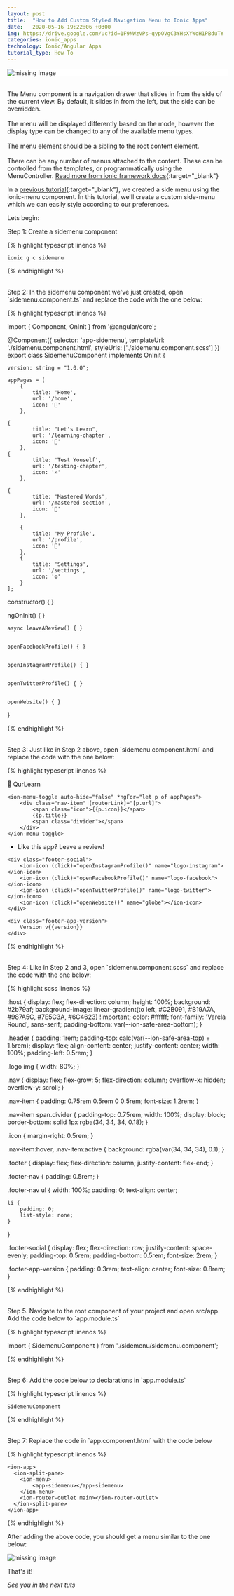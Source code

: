 ```yaml
---
layout: post
title:  "How to Add Custom Styled Navigation Menu to Ionic Apps"
date:   2020-05-16 19:22:06 +0300
img: https://drive.google.com/uc?id=1F9NWzVPs-qypOVgC3YHsXYWoH1PBduTY
categories: ionic_apps
technology: Ionic/Angular Apps
tutorial_type: How To
---
```


<div align="justify" style="background-color:#fff"> 
<img srcset="
  https://drive.google.com/uc?id=1F9NWzVPs-qypOVgC3YHsXYWoH1PBduTY 1x,
  https://drive.google.com/uc?id=1F9NWzVPs-qypOVgC3YHsXYWoH1PBduTY 4x,
" alt="missing image">
</div>
<br>


The Menu component is a navigation drawer that slides in from the side of the current view. By default, it slides in from the left, but the side can be overridden. <br><br>The menu will be displayed differently based on the mode, however the display type can be changed to any of the available menu types. <br><br>The menu element should be a sibling to the root content element. <br><br>There can be any number of menus attached to the content. These can be controlled from the templates, or programmatically using the MenuController. [Read more from ionic framework docs](https://ionicframework.com/docs/api/menu){:target="_blank"}

In a [previous tutorial]({{site.baseurl}}/add-nav-menu-to-ionic-apps){:target="_blank"}, we created a side menu using the ionic-menu component. In this tutorial, we'll create a custom side-menu which we can easily style according to our preferences.


Lets begin:


Step 1: Create a sidemenu component

{% highlight typescript linenos %}

	ionic g c sidemenu

{% endhighlight %} 

<br>
Step 2: In the sidemenu component we've just created, open `sidemenu.component.ts` and replace the code with the one below:

{% highlight typescript linenos %}

import { Component, OnInit } from '@angular/core';

@Component({
  selector: 'app-sidemenu',
  templateUrl: './sidemenu.component.html',
  styleUrls: ['./sidemenu.component.scss']
})
export class SidemenuComponent implements OnInit {

    version: string = "1.0.0";

    appPages = [
        {
            title: 'Home',
            url: '/home',
            icon: '🕌️'
        },

	{
            title: "Let's Learn",
            url: '/learning-chapter',
            icon: '📖️'
		},
	{
            title: 'Test Youself',
            url: '/testing-chapter',
            icon: '✍️'
		},

	{
            title: 'Mastered Words',
            url: '/mastered-section',
            icon: '💯️'
		},

        {
            title: 'My Profile',
            url: '/profile',
            icon: '👤'
		},
		{
			title: 'Settings',
			url: '/settings',
			icon: '⚙️'
		}
    ];

  constructor() { }

  ngOnInit() { }

    async leaveAReview() { }


    openFacebookProfile() { }


    openInstagramProfile() { }


    openTwitterProfile() { }


    openWebsite() { }

}

{% endhighlight %}


<br>
Step 3: Just like in Step 2 above, open `sidemenu.component.html` and replace the code with the one below:

{% highlight typescript linenos %}

<div class="header">
	<div class="logo">
	 📕️ QurLearn
	</div>
</div>

<div class="nav">

	<ion-menu-toggle auto-hide="false" *ngFor="let p of appPages">
		<div class="nav-item" [routerLink]="[p.url]">
			<span class="icon">{{p.icon}}</span>
			{{p.title}}
			<span class="divider"></span>
		</div>
	</ion-menu-toggle>
</div>

<div class="footer">
	<div class="footer-nav">
		<ul>
			<li (click)="leaveAReview()">Like this app? Leave a review!</li>
		</ul>
	</div>

	<div class="footer-social">
		<ion-icon (click)="openInstagramProfile()" name="logo-instagram"></ion-icon>
		<ion-icon (click)="openFacebookProfile()" name="logo-facebook"></ion-icon>
		<ion-icon (click)="openTwitterProfile()" name="logo-twitter"></ion-icon>
		<ion-icon (click)="openWebsite()" name="globe"></ion-icon>
	</div>

	<div class="footer-app-version">
		Version v{{version}}
	</div>
</div>

{% endhighlight %} 

<br>
Step 4: Like in Step 2 and 3, open `sidemenu.component.scss` and replace the code with the one below:

{% highlight scss linenos %}

:host {
	display: flex;
	flex-direction: column;
	height: 100%;
	background: #2b79af;
        background-image: linear-gradient(to  left, #C2B091, #B19A7A, #987A5C, #7E5C3A, #6C4623) !important;
	color: #ffffff;
	font-family: 'Varela Round', sans-serif;
	padding-bottom: var(--ion-safe-area-bottom);
}

.header {
    padding: 1rem;
    padding-top: calc(var(--ion-safe-area-top) + 1.5rem);
	display: flex;
	align-content: center;
	justify-content: center;
	width: 100%;
	padding-left: 0.5rem;
}

.logo img {
	width: 80%;
}

.nav {
    display: flex;
    flex-grow: 5;
    flex-direction: column;
    overflow-x: hidden;
    overflow-y: scroll;
}

.nav-item {
    padding: 0.75rem 0.5rem 0 0.5rem;
    font-size: 1.2rem;
}

.nav-item span.divider {
    padding-top: 0.75rem;
    width: 100%;
    display: block;
    border-bottom: solid 1px rgba(34, 34, 34, 0.18);
}

.icon {
    margin-right: 0.5rem;
}

.nav-item:hover, .nav-item:active {
    background: rgba(var(34, 34, 34), 0.1);
}

.footer {
  	display: flex;
  	flex-direction: column;
  	justify-content: flex-end;
}

.footer-nav {
    padding: 0.5rem;
}

.footer-nav ul {
    width: 100%;
    padding: 0;
    text-align: center;

    li {
        padding: 0;
        list-style: none;
    }
}

.footer-social {
    display: flex;
    flex-direction: row;
    justify-content: space-evenly;
    padding-top: 0.5rem;
    padding-bottom: 0.5rem;
    font-size: 2rem;
}

.footer-app-version {
    padding: 0.3rem;
    text-align: center;
    font-size: 0.8rem;
}

{% endhighlight %}  

<br>
Step 5. Navigate to the root component of your project and open src/app. Add the code below to `app.module.ts`

{% highlight typescript linenos %}

  import { SidemenuComponent } from './sidemenu/sidemenu.component';

{% endhighlight %}


<br>
Step 6: Add the code below to declarations in `app.module.ts`

{% highlight typescript linenos %}

	SidemenuComponent

{% endhighlight %}

<br>
Step 7: Replace the code in `app.component.html` with the code below

{% highlight typescript linenos %}

	<ion-app>
	  <ion-split-pane>
		<ion-menu>
			<app-sidemenu></app-sidemenu>
		</ion-menu>
		<ion-router-outlet main></ion-router-outlet>
	  </ion-split-pane>
	</ion-app>

{% endhighlight %}



After adding the above code, you should get a menu similar to the one below:

<img srcset="
  https://drive.google.com/uc?id=1LQHT-maujccbkcgdt3J5XZSmH6b_JyIe 1x,
  https://drive.google.com/uc?id=1LQHT-maujccbkcgdt3J5XZSmH6b_JyIe 2x
" alt="missing image">

That's it!

*See you in the next tuts*


